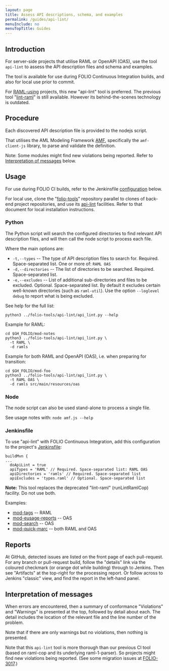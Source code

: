 ```yaml
---
layout: page
title: Assess API descriptions, schema, and examples
permalink: /guides/api-lint/
menuInclude: no
menuTopTitle: Guides
---
```


## Introduction

For server-side projects that utilise RAML or OpenAPI (OAS), use the tool `api-lint` to assess the API description files and schema and examples.

The tool is available for use during FOLIO Continuous Integration builds, and also for local use prior to commit.

For [RAML-using](/start/primer-raml/) projects, this new "api-lint" tool is preferred. The previous tool "[lint-raml](/guides/raml-cop/)" is still available. However its behind-the-scenes technology is outdated.

## Procedure

Each discovered API description file is provided to the nodejs script.

That utilises the AML Modeling Framework [AMF](https://github.com/aml-org/amf), specifically the `amf-client-js` library, to parse and validate the definition.

Note: Some modules might find new violations being reported.
Refer to [Interpretation of messages](#interpretation-of-messages) below.

## Usage

For use during FOLIO CI builds, refer to the Jenkinsfile [configuration](#jenkinsfile) below.

For local use, clone the "[folio-tools](https://github.com/folio-org/folio-tools)" repository parallel to clones of back-end project repositories, and use its [api-lint](https://github.com/folio-org/folio-tools/tree/master/api-lint) facilities.
Refer to that document for local installation instructions.

### Python

The Python script will search the configured directories to find relevant API description files, and will then call the node script to process each file.

Where the main options are:

* `-t,--types` -- The type of API description files to search for.
  Required. Space-separated list.
  One or more of: `RAML OAS`
* `-d,--directories` -- The list of directories to be searched.
  Required. Space-separated list.
* `-e,--excludes` -- List of additional sub-directories and files to be excluded.
  Optional. Space-separated list.
  By default it excludes certain well-known directories (such as `raml-util`).
  Use the option `--loglevel debug` to report what is being excluded.

See help for the full list:

```
python3 ../folio-tools/api-lint/api_lint.py --help
```

Example for RAML:

```
cd $GH_FOLIO/mod-notes
python3 ../folio-tools/api-lint/api_lint.py \
  -t RAML \
  -d ramls
```

Example for both RAML and OpenAPI (OAS), i.e. when preparing for transition:

```
cd $GH_FOLIO/mod-foo
python3 ../folio-tools/api-lint/api_lint.py \
  -t RAML OAS \
  -d ramls src/main/resources/oas
```

### Node

The node script can also be used stand-alone to process a single file.

See usage notes with: `node amf.js --help`

### Jenkinsfile

To use "api-lint" with FOLIO Continuous Integration, add this configuration to the project's [Jenkinsfile](/guides/jenkinsfile/):

```
buildMvn {
...
  doApiLint = true
  apiTypes = 'RAML' // Required. Space-separated list: RAML OAS
  apiDirectories = 'ramls' // Required. Space-separated list
  apiExcludes = 'types.raml' // Optional. Space-separated list
```

**Note:** This tool replaces the deprecated "lint-raml" (runLintRamlCop) facility.
Do not use both.

Examples:

* [mod-tags](https://github.com/folio-org/mod-tags/blob/master/Jenkinsfile)
  -- RAML
* [mod-eusage-reports](https://github.com/folio-org/mod-eusage-reports/blob/master/Jenkinsfile)
  -- OAS
* [mod-search](https://github.com/folio-org/mod-search/blob/master/Jenkinsfile)
  -- OAS
* [mod-quick-marc](https://github.com/folio-org/mod-quick-marc/blob/master/Jenkinsfile)
  -- both RAML and OAS

## Reports

At GitHub, detected issues are listed on the front page of each pull-request.
For any branch or pull-request build, follow the "details" link via the coloured checkmark (or orange dot while building) through to Jenkins.
Then see "Artifacts" at the top-right for the processing report.
Or follow across to Jenkins "classic" view, and find the report in the left-hand panel.

## Interpretation of messages

When errors are encountered, then a summary of conformance "Violations" and "Warnings" is presented at the top, followed by detail about each.
The detail includes the location of the relevant file and the line number of the problem.

Note that if there are only warnings but no violations, then nothing is presented.

Note that this `api-lint` tool is more thorough than our previous CI tool (based on raml-cop and its underlying raml-1-parser).
So projects might find new violations being reported.
(See some migration issues at [FOLIO-3017](https://issues.folio.org/browse/FOLIO-3017).)


